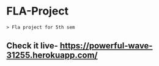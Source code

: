 # FLA-Project
    > Fla project for 5th sem
## Check it live- https://powerful-wave-31255.herokuapp.com/
